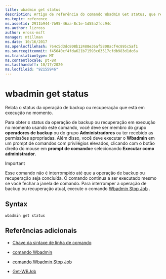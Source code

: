```yaml
---
title: wbadmin get status
description: Artigo de referência do comando Wbadmin Get status, que relata o status da operação de backup ou recuperação que está em execução no momento.
ms.topic: reference
ms.assetid: 2911b944-7b95-46aa-8c1e-1d55a2fcc94c
ms.author: lizross
author: eross-msft
manager: mtillman
ms.date: 10/16/2017
ms.openlocfilehash: 764c5d3dc808b12488e36af5808acf4c895c5af1
ms.sourcegitcommit: f45640cf4fda621b71593c63517cfdb983d1dc6a
ms.translationtype: MT
ms.contentlocale: pt-BR
ms.lasthandoff: 10/17/2020
ms.locfileid: "92155946"
---
```

# <a name="wbadmin-get-status"></a>wbadmin get status

Relata o status da operação de backup ou recuperação que está em execução no momento.

Para obter o status da operação de backup ou recuperação em execução no momento usando este comando, você deve ser membro do grupo **operadores de backup** ou do grupo **Administradores** ou ter recebido as permissões apropriadas. Além disso, você deve executar o **Wbadmin** em um prompt de comandos com privilégios elevados, clicando com o botão direito do mouse em **prompt de comando**e selecionando **Executar como administrador**.

> [!IMPORTANT]
> Esse comando não é interrompido até que a operação de backup ou recuperação seja concluída. O comando continua a ser executado mesmo se você fechar a janela de comando. Para interromper a operação de backup ou recuperação atual, execute o comando [Wbadmin Stop Job](wbadmin-stop-job.md) .

## <a name="syntax"></a>Syntax

```
wbadmin get status
```

## <a name="additional-references"></a>Referências adicionais

- [Chave da sintaxe de linha de comando](command-line-syntax-key.md)

- [comando Wbadmin](wbadmin.md)

- [comando Wbadmin Stop Job](wbadmin-stop-job.md)

- [Get-WBJob](/powershell/module/windowserverbackup/Get-WBJob)
